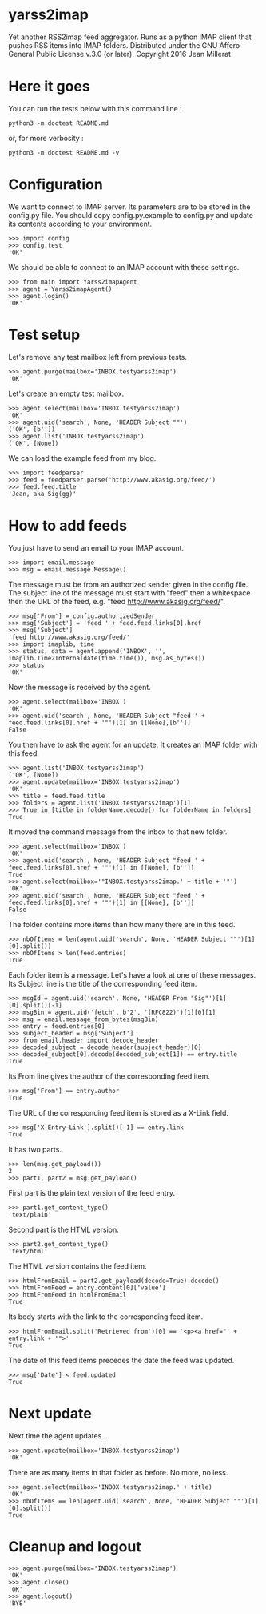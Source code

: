 # yarss2imap
Yet another RSS2imap feed aggregator. Runs as a python IMAP client that pushes RSS items into IMAP folders.
Distributed under the GNU Affero General Public License v.3.0 (or later). Copyright 2016 Jean Millerat

# Here it goes

You can run the tests below with this command line :

    python3 -m doctest README.md

or, for more verbosity :

    python3 -m doctest README.md -v

# Configuration

We want to connect to IMAP server. Its parameters are to be stored in the config.py file.
You should copy config.py.example to config.py and update its contents according to your environment.

    >>> import config
    >>> config.test
    'OK'

We should be able to connect to an IMAP account with these settings.

    >>> from main import Yarss2imapAgent
    >>> agent = Yarss2imapAgent()
    >>> agent.login()
    'OK'

# Test setup

Let's remove any test mailbox left from previous tests.

    >>> agent.purge(mailbox='INBOX.testyarss2imap')
    'OK'

Let's create an empty test mailbox.

    >>> agent.select(mailbox='INBOX.testyarss2imap')
    'OK'
    >>> agent.uid('search', None, 'HEADER Subject ""')
    ('OK', [b''])
    >>> agent.list('INBOX.testyarss2imap')
    ('OK', [None])

We can load the example feed from my blog.

    >>> import feedparser
    >>> feed = feedparser.parse('http://www.akasig.org/feed/')
    >>> feed.feed.title
    'Jean, aka Sig(gg)'

# How to add feeds

You just have to send an email to your IMAP account.

    >>> import email.message
    >>> msg = email.message.Message()

The message must be from an authorized sender given in the config file.
The subject line of the message must start with "feed" then a whitespace then the URL of the feed, e.g. "feed http://www.akasig.org/feed/".

    >>> msg['From'] = config.authorizedSender
    >>> msg['Subject'] = 'feed ' + feed.feed.links[0].href
    >>> msg['Subject']
    'feed http://www.akasig.org/feed/'
    >>> import imaplib, time
    >>> status, data = agent.append('INBOX', '', imaplib.Time2Internaldate(time.time()), msg.as_bytes())
    >>> status
    'OK'

Now the message is received by the agent.

    >>> agent.select(mailbox='INBOX')
    'OK'
    >>> agent.uid('search', None, 'HEADER Subject "feed ' + feed.feed.links[0].href + '"')[1] in [[None],[b'']]
    False

You then have to ask the agent for an update.
It creates an IMAP folder with this feed.

    >>> agent.list('INBOX.testyarss2imap')
    ('OK', [None])
    >>> agent.update(mailbox='INBOX.testyarss2imap')
    'OK'
    >>> title = feed.feed.title
    >>> folders = agent.list('INBOX.testyarss2imap')[1] 
    >>> True in [title in folderName.decode() for folderName in folders]
    True

It moved the command message from the inbox to that new folder.

    >>> agent.select(mailbox='INBOX')
    'OK'
    >>> agent.uid('search', None, 'HEADER Subject "feed ' + feed.feed.links[0].href + '"')[1] in [[None], [b'']]
    True
    >>> agent.select(mailbox='"INBOX.testyarss2imap.' + title + '"')
    'OK'
    >>> agent.uid('search', None, 'HEADER Subject "feed ' + feed.feed.links[0].href + '"')[1] in [[None], [b'']]
    False

The folder contains more items than how many there are in this feed.

    >>> nbOfItems = len(agent.uid('search', None, 'HEADER Subject ""')[1][0].split())
    >>> nbOfItems > len(feed.entries)
    True

Each folder item is a message.
Let's have a look at one of these messages.
Its Subject line is the title of the corresponding feed item.

    >>> msgId = agent.uid('search', None, 'HEADER From "Sig"')[1][0].split()[-1]
    >>> msgBin = agent.uid('fetch', b'2', '(RFC822)')[1][0][1]
    >>> msg = email.message_from_bytes(msgBin)
    >>> entry = feed.entries[0]
    >>> subject_header = msg['Subject']
    >>> from email.header import decode_header
    >>> decoded_subject = decode_header(subject_header)[0]
    >>> decoded_subject[0].decode(decoded_subject[1]) == entry.title
    True

Its From line gives the author of the corresponding feed item.

    >>> msg['From'] == entry.author
    True

The URL of the corresponding feed item is stored as a X-Link field.

    >>> msg['X-Entry-Link'].split()[-1] == entry.link
    True

It has two parts.

    >>> len(msg.get_payload())
    2
    >>> part1, part2 = msg.get_payload()

First part is the plain text version of the feed entry.

    >>> part1.get_content_type()
    'text/plain'

Second part is the HTML version.

    >>> part2.get_content_type()
    'text/html'

The HTML version contains the feed item.

    >>> htmlFromEmail = part2.get_payload(decode=True).decode()
    >>> htmlFromFeed = entry.content[0]['value']
    >>> htmlFromFeed in htmlFromEmail
    True

Its body starts with the link to the corresponding feed item.

    >>> htmlFromEmail.split('Retrieved from')[0] == '<p><a href="' + entry.link + '">'
    True

The date of this feed items precedes the date the feed was updated.

    >>> msg['Date'] < feed.updated
    True

# Next update

Next time the agent updates...

    >>> agent.update(mailbox='INBOX.testyarss2imap')
    'OK'

There are as many items in that folder as before. No more, no less.

    >>> agent.select(mailbox='INBOX.testyarss2imap.' + title)
    'OK'
    >>> nbOfItems == len(agent.uid('search', None, 'HEADER Subject ""')[1][0].split())
    True

# Cleanup and logout 

    >>> agent.purge(mailbox='INBOX.testyarss2imap')
    'OK'
    >>> agent.close()
    'OK'
    >>> agent.logout()
    'BYE'

